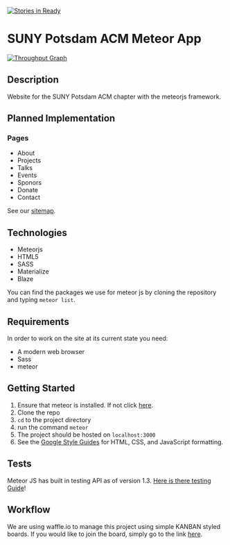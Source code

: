 [![Stories in Ready](https://badge.waffle.io/PotsdamACM/acm-meteor-app.png?label=ready&title=Ready)](https://waffle.io/PotsdamACM/acm-meteor-app)
# SUNY Potsdam ACM Meteor App

[![Throughput Graph](https://graphs.waffle.io/SUNYPotsdamACM/acm-meteor-app/throughput.svg)](https://waffle.io/SUNYPotsdamACM/acm-meteor-app/metrics)

## Description
Website for the SUNY Potsdam ACM chapter with the meteorjs framework.

## Planned Implementation
### Pages
- About
- Projects
- Talks
- Events
- Sponors
- Donate
- Contact

See our [sitemap](https://docs.google.com/drawings/d/1zsIq4WSfCG9YO2Z7LH9PcivrvjwjPl7mJZOWjMRg8Z4/edit?usp=sharing).

## Technologies
- Meteorjs
- HTML5
- SASS
- Materialize
- Blaze

You can find the packages we use for meteor js by cloning the repository and typing `meteor list`.

## Requirements
In order to work on the site at its current state you need:
- A modern web browser
- Sass
- meteor

## Getting Started
1. Ensure that meteor is installed. If not click [here](https://www.meteor.com/install).
2. Clone the repo
3. `cd` to the project directory
4. run the command `meteor`
5. The project should be hosted on `localhost:3000`
6. See the [Google Style Guides](https://github.com/google/styleguide) for HTML, CSS, and JavaScript formatting.

## Tests
Meteor JS has built in testing API as of version 1.3. [Here is there testing Guide](http://guide.meteor.com/testing.html)!

## Workflow
We are using waffle.io to manage this project using simple KANBAN styled boards. If you would like to join the board, simply go to the link [here](https://waffle.io/SUNYPotsdamACM/acm-meteor-app/join).

